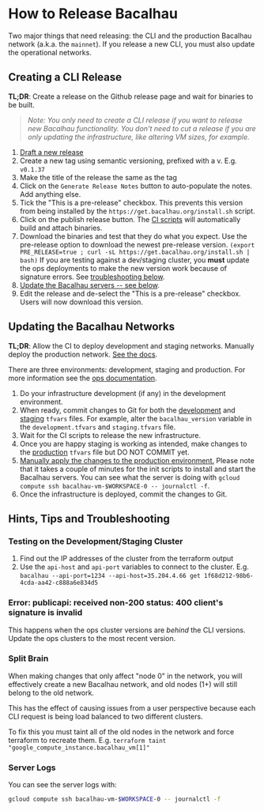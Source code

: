 # How to Release Bacalhau

Two major things that need releasing: the CLI and the production Bacalhau network (a.k.a. the `mainnet`). If you release a new CLI, you must also update the operational networks.

## Creating a CLI Release

**TL;DR**: Create a release on the Github release page and wait for binaries to be built.

> _Note: You only need to create a CLI release if you want to release new Bacalhau functionality. You don't need to cut a release if you are only updating the infrastructure, like altering VM sizes, for example._

1. [Draft a new release](https://github.com/filecoin-project/bacalhau/releases/new)
1. Create a new tag using semantic versioning, prefixed with a v. E.g. `v0.1.37`
1. Make the title of the release the same as the tag
1. Click on the `Generate Release Notes` button to auto-populate the notes. Add anything else.
1. Tick the "This is a pre-release" checkbox. This prevents this version from being installed by the `https://get.bacalhau.org/install.sh` script.
1. Click on the publish release button. The [CI scripts](../.circleci) will automatically build and attach binaries.
1. Download the binaries and test that they do what you expect. Use the pre-release option to download the newest pre-release version. `(export PRE_RELEASE=true ; curl -sL https://get.bacalhau.org/install.sh | bash)` If you are testing against a dev/staging cluster, you **must** update the ops deployments to make the new version work because of signature errors. See [troubleshooting below](#hints-tips-and-troubleshooting).
1. [Update the Bacalhau servers -- see below](#updating-the-bacalhau-networks).
1. Edit the release and de-select the "This is a pre-release" checkbox. Users will now download this version.

## Updating the Bacalhau Networks

**TL;DR**: Allow the CI to deploy development and staging networks. Manually deploy the production network. [See the docs](../ops/README.md).

There are three environments: development, staging and production. For more information see the [ops documentation](../ops/README.md).

1. Do your infrastructure development (if any) in the development environment.
1. When ready, commit changes to Git for both the [development](../ops/terraform/development.tfvars) and [staging](../ops/terraform/staging.tfvars) `tfvars` files. For example, alter the `bacalhau_version` variable in the `development.tfvars` and `staging.tfvars` file.
1. Wait for the CI scripts to release the new infrastructure.
1. Once you are happy staging is working as intended, make changes to the [production](../ops/terraform/production.tfvars) `tfvars` file but DO NOT COMMIT yet.
1. [Manually apply the changes to the production environment.](../ops/README.md#deploying-bacalhau-mainnet) Please note that it takes a couple of minutes for the init scripts to install and start the Bacalhau servers. You can see what the server is doing with `gcloud compute ssh bacalhau-vm-$WORKSPACE-0 -- journalctl -f`.
1. Once the infrastructure is deployed, commit the changes to Git.

## Hints, Tips and Troubleshooting

### Testing on the Development/Staging Cluster

1. Find out the IP addresses of the cluster from the terraform output
1. Use the `api-host` and `api-port` variables to connect to the cluster. E.g. `bacalhau --api-port=1234 --api-host=35.204.4.66 get 1f68d212-98b6-4cda-aa42-c888a6e834d5`

### Error: publicapi: received non-200 status: 400 client's signature is invalid

This happens when the ops cluster versions are _behind_ the CLI versions. Update the ops clusters to the most recent version.

### Split Brain

When making changes that only affect "node 0" in the network, you will effectively create a new Bacalhau network, and old nodes (1+) will still belong to the old network.

This has the effect of causing issues from a user perspective because each CLI request is being load balanced to two different clusters.

To fix this you must taint all of the old nodes in the network and force terraform to recreate them. E.g. `terraform taint "google_compute_instance.bacalhau_vm[1]"`

### Server Logs

You can see the server logs with:

```bash
gcloud compute ssh bacalhau-vm-$WORKSPACE-0 -- journalctl -f
```
